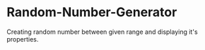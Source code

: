 # Random-Number-Generator
Creating random number between given range and displaying it's properties. 
